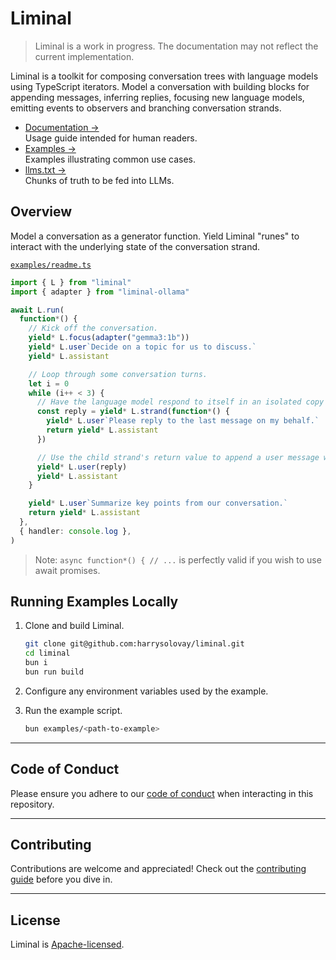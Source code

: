 # Liminal

> Liminal is a work in progress. The documentation may not reflect the current
> implementation.

Liminal is a toolkit for composing conversation trees with language models using
TypeScript iterators. Model a conversation with building blocks for appending
messages, inferring replies, focusing new language models, emitting events to
observers and branching conversation strands.

- [Documentation &rarr;](https://liminal.land)<br />Usage guide intended for
  human readers.
- [Examples &rarr;](https://github.com/harrysolovay/liminal/tree/main/examples)<br />Examples
  illustrating common use cases.
- [llms.txt &rarr;](https://liminal.land/llms.txt)<br />Chunks of truth to be
  fed into LLMs.

<!-- ## Rationale

- [Implicit Message Buffers &rarr;](./liminal.land/rationale/implicit_message_buffers.md)<br />Intuitive
  conventions-based approach to managing message buffers.
- [Decoupling Conversations From Models &rarr;](./liminal.land/rationale/decoupling_conversations_from_models.md)<br />Ensure
  conversations can be executed with any provider/model.
- [Eliminating Boilerplate &rarr;](./liminal.land/rationale/eliminating_boilerplate.md)<br />Avoid
  the redundancies of inferencing and embedding. -->

<!-- - [Type-safe Observability &rarr;](https://liminal.land/rationale/type-safe_observability)<br />Observe
  events from the entire conversation tree; infer event static types like with
  TRPC or Hono Client.
- [Step Comparison &rarr;](https://liminal.land/rationale/eliminating_boilerplate.md)<br />Stepped
  execution of the same conversation with different models. -->

## Overview

Model a conversation as a generator function. Yield Liminal "runes" to interact
with the underlying state of the conversation strand.

[`examples/readme.ts`](./examples/readme.ts)

```ts
import { L } from "liminal"
import { adapter } from "liminal-ollama"

await L.run(
  function*() {
    // Kick off the conversation.
    yield* L.focus(adapter("gemma3:1b"))
    yield* L.user`Decide on a topic for us to discuss.`
    yield* L.assistant

    // Loop through some conversation turns.
    let i = 0
    while (i++ < 3) {
      // Have the language model respond to itself in an isolated copy of the current "strand."
      const reply = yield* L.strand(function*() {
        yield* L.user`Please reply to the last message on my behalf.`
        return yield* L.assistant
      })

      // Use the child strand's return value to append a user message within the root "strand."
      yield* L.user(reply)
      yield* L.assistant
    }

    yield* L.user`Summarize key points from our conversation.`
    return yield* L.assistant
  },
  { handler: console.log },
)
```

> Note: `async function*() { // ...` is perfectly valid if you wish to use await
> promises.

## Running Examples Locally

1. Clone and build Liminal.

   ```sh
   git clone git@github.com:harrysolovay/liminal.git
   cd liminal
   bun i
   bun run build
   ```

2. Configure any environment variables used by the example.

3. Run the example script.

   ```sh
   bun examples/<path-to-example>
   ```

---

## **Code of Conduct**

Please ensure you adhere to our [code of conduct](CODE_OF_CONDUCT.md) when
interacting in this repository.

---

## **Contributing**

Contributions are welcome and appreciated! Check out the
[contributing guide](CONTRIBUTING.md) before you dive in.

---

## **License**

Liminal is [Apache-licensed](LICENSE).
